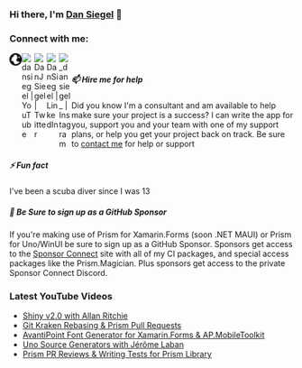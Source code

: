 ### Hi there, I'm [Dan Siegel][website] 👋

### Connect with me:

[<img align="left" alt="dansiegel.net" width="22px" src="https://raw.githubusercontent.com/iconic/open-iconic/master/svg/globe.svg" />][website]
[<img align="left" alt="dansiegel | YouTube" width="22px" src="https://cdn.jsdelivr.net/npm/simple-icons@v3/icons/youtube.svg" />][youtube]
[<img align="left" alt="DanJSiegel | Twitter" width="22px" src="https://cdn.jsdelivr.net/npm/simple-icons@v3/icons/twitter.svg" />][twitter]
[<img align="left" alt="DanSiegel | LinkedIn" width="22px" src="https://cdn.jsdelivr.net/npm/simple-icons@v3/icons/linkedin.svg" />][linkedin]
[<img align="left" alt="_dansiegel_ | Instagram" width="22px" src="https://cdn.jsdelivr.net/npm/simple-icons@v3/icons/instagram.svg" />][instagram]

<br />

##### 📫 Hire me for help

Did you know I'm a consultant and am available to help make sure your project is a success? I can write the app for you, support you and your team with one of my support plans, or help you get your project back on track. Be sure to [contact me](https://avantipoint.com/contact?utm_source=github&utm_method=profile-readme) for help or support

##### ⚡ Fun fact

I've been a scuba diver since I was 13

##### 🤔 Be Sure to sign up as a GitHub Sponsor

If you're making use of Prism for Xamarin.Forms (soon .NET MAUI) or Prism for Uno/WinUI be sure to sign up as a GitHub Sponsor. Sponsors get access to the [Sponsor Connect](https://sponsorconnect.dev) site with all of my CI packages, and special access packages like the Prism.Magician. Plus sponsors get access to the private Sponsor Connect Discord.

### Latest YouTube Videos

<!-- YOUTUBE:START -->
- [Shiny v2.0 with Allan Ritchie](https://www.youtube.com/watch?v=hwHdvKCjtl8)
- [Git Kraken Rebasing & Prism Pull Requests](https://www.youtube.com/watch?v=Nz-pJAWcydo)
- [AvantiPoint Font Generator for Xamarin.Forms & AP.MobileToolkit](https://www.youtube.com/watch?v=iLPX0lvvEpc)
- [Uno Source Generators with Jérôme Laban](https://www.youtube.com/watch?v=ju8aUa-clHs)
- [Prism PR Reviews & Writing Tests for Prism Library](https://www.youtube.com/watch?v=u4QaUb2gYbA)
<!-- YOUTUBE:END -->

[website]: https://dansiegel.net
[twitter]: https://twitter.com/DanJSiegel
[youtube]: https://youtube.com/dansiegel
[instagram]: https://instagram.com/_dansiegel_
[linkedin]: https://linkedin.com/in/DanSiegel
[prismFormsPlaylist]: https://www.youtube.com/playlist?list=PLKVmlgXY1uPL3RQVaypbwJup-gjz_gWjT
[twitchArchivesPlaylist]: https://www.youtube.com/playlist?list=PLKVmlgXY1uPI9UrMzxoLFkGFsxY6wqbcl
